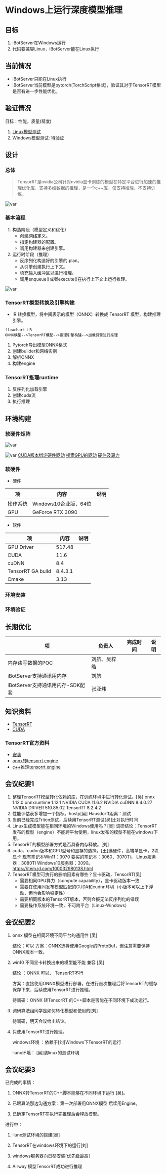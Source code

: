 # Windows上运行深度模型推理

## 目标
1. iBotServer在Windows运行
1. 代码要兼容Linux，iBotServer能在Linux执行

## 当前情况
* iBotServer只能在Linux执行
* iBotServer当前模型是pytorch(TorchScript格式)，验证其对于TensorRT模型是否有进一步性能优化。

## 验证情况
目标：性能，质量(精度)

1. [Linux模型测试](TensorRT_Linux%E6%80%A7%E8%83%BD%E9%AA%8C%E8%AF%81.md)  
1. Windows模型测试: 待验证

## 设计
### 总体
> TensorRT是nvidia公司针对nvidia显卡训练的模型在特定平台进行加速的推理优化库，支持多维数据的推理，是一个c++库，仅支持推理，不支持训练。

![var](./pic/plan.png)

### 基本流程
1. 构造阶段（模型定义和优化）   
    * 创建网络定义。  
    * 指定构建器的配置。  
    * 调用构建器来创建引擎。
1. 运行时阶段（推理）
    * 反序列化构造好的引擎的.plan。  
    * 从引擎创建执行上下文。  
    * 填充输入缓冲区以进行推理。  
    * 调用enqueue()或者execute()在执行上下文上运行推理。

![var](./pic/enginbuild.png)

### TensorRT模型转换及引擎构建
* IR 转换模型，将中间表示的模型（ONNX）转换成 TensorRT 模型，构建推理引擎。
```mermaid
flowchart LR
ONNX模型-->TensorRT模型-->推理引擎构建-->加载引擎进行推理
```
1. Pytorch导出模型ONNX格式
2. 创建builder和网络实例
3. 解析ONNX
4. 构建engine

### TensorRT推理runtime
1. 反序列化加载引擎
1. 创建cuda流
1. 执行推理

## 环境构建
### 软硬件矩阵

![var](./pic/zip_windows.png)

![var](./pic/computer_power.png)
[CUDA版本绑定硬件驱动](https://docs.nvidia.com/cuda/cuda-toolkit-release-notes/index.html)
[搜索GPU的驱动](https://www.nvidia.cn/download/index.aspx)
[硬件及算力](https://developer.nvidia.com/zh-cn/cuda-gpus#collapseOne/)
### 软硬件
* 硬件

| 项 | 内容 | 说明 |
| - | - | - |
| 操作系统 | Windows10企业版，64位 |  |
| GPU | GeForce RTX 3090 |   |

* 软件

| 项 | 内容 | 说明 |
| - | - | - |
|GPU Driver| 517.48| |
| CUDA | 11.6 |  |
| cuDNN | 8.4 |  |
| TensorRT GA build | 8.4.3.1 ||
| Cmake| 3.13||

### 环境安装

### 环境验证

## 长期优化
| 项 | 负责人 | 完成时间 | 说明 |
| - | - | - | - |
| 内存读写数据的POC | 刘航、吴梓皓 |  |  |
| iBotServer支持通讯用内存 | 刘航 |  |  |
| iBotServer支持通讯用内存-SDK配套 | 张亚炜 |  |  |

## 知识资料
* [TensorRT](http://10.70.21.10:8888/share/triton/-/tree/master/doc/TensorRT%E7%9F%A5%E8%AF%86%E5%BA%93%E5%BB%BA%E8%AE%BE)
* [CUDA](http://10.70.21.10:8888/share/cuda)

### TensorRT官方资料
* [安装](https://docs.nvidia.com/deeplearning/tensorrt/install-guide/index.html)
* [onnx转tensorrt engine](https://docs.nvidia.com/deeplearning/tensorrt/quick-start-guide/index.html#convert-onnx-engine)
* [c++推理tensorrt engine](https://docs.nvidia.com/deeplearning/tensorrt/quick-start-guide/index.html#run-engine-c)

## 会议纪要1
1. 整理TensorRT模型转化依赖的库，在训练环境中进行转化测试。[吴]
onnx                               1.12.0
onnxruntime                        1.12.1
NVIDIA CUDA                        11.6.2
NVIDIA cuDNN                       8.4.0.27
NVIDIA DRIVER                      510.85.02
TensorRT                           8.2.4.2
1. 性能评估表多增加一个指标。hostp[吴]
Hausdorff距离：测试
1. 当前已经完成Triton测试，后续用TensorRT测试[吴]比对执行时间
1. Linux生成模型能在相同环境的Windows使用吗？[吴]
   调研结论：TensorRT发布的模型（engine）不能跨平台使用，linux发布的模型不能在windows下用。
1. TensorRT的模型部署方式是否具备内存释放。[刘]
1. cuda、cudnn版本和GPU型号和显存的选择。[王]选硬件，高端单显卡，2块显卡
    现有笔记本Win11：3070
    要买的笔记本：3060、3070Ti。
    Linux服务器：3080Ti
    Windows10服务器：3090。
    https://item.jd.com/100032980138.html
1. TensorRT模型可执行的影响因素有哪些？显卡驱动，TensorRT[吴]
   * 需要相同GPU算力（compute capability），显卡驱动版本一致
   * 需要在使用同发布模型匹配的CUDA和cudnn环境（小版本可以上下浮动，但也会影响稳定性）
   * 需要相同版本的TensorRT版本，否则会报无法反序列化的错误
   * 需要操作系统环境一致，不可跨平台（Linux-Windows）

## 会议纪要2

1. onnx 模型在相同环境不同平台的通用性 [吴]

   结论：可以
   方案：ONNX选择使用Google的ProtoBuf，但注意需要保持ONNX版本一致。

1. win10 不同显卡转换出来的模型能不能 兼容 [吴] 

   结论 ：ONNX 可以， TensorRT不行

   方案：直接使用ONNX模型进行部署。在进行首次推理后将TensorRT的缓存保存下来，后续使用TensorRT进行推理。

   待调研：ONNX 转TensorRT 的C++脚本是否能在不同环境下成功运行。

1. 调研算法组同学是如何转化模型和使用的[刘]

   待调研，明天会议给出结论。

1. 只使用TensorRT进行推理。

   windows环境 ：依赖于[刘]Windows下TensorRT的运行

   liunx环境：  [吴]装linux的测试环境

## 会议纪要3
已完成的事情：

1. ONNX转TensorRT的C++脚本能够在不同环境下运行 [吴]。

1. 已跟算法那边沟通方案：第一次部署用ONNX模型 后续用Engine。

1. 已确定TensorRT在执行完推理后会释放模型。

进行中：

1. liunx测试环境的搭建[吴]

1. TensorRT在windows环境下的运行[刘]

1. windows服务器向日葵安装[优先级最高]

1. Airway 模型TensorRT成功进行推理  

   